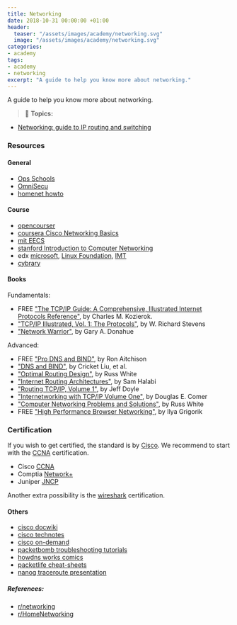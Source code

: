 ```yaml
---
title: Networking
date: 2018-10-31 00:00:00 +01:00
header:
  teaser: "/assets/images/academy/networking.svg"
  image: "/assets/images/academy/networking.svg"
categories:
- academy
tags:
- academy
- networking
excerpt: "A guide to help you know more about networking."
---
```


A guide to help you know more about networking.

> :blue_book: **Topics:**
* [Networking: guide to IP routing and switching](/network/)

### Resources

#### General
* [Ops Schools](https://www.opsschool.org/networking_101.html)
* [OmniSecu](http://www.omnisecu.com/knowledge.php)
* [homenet howto](https://www.homenethowto.com)

#### Course
* [opencourser](https://opencourser.com/)
* [coursera Cisco Networking Basics](https://www.coursera.org/specializations/networking-basics)
* [mit EECS](https://ocw.mit.edu/courses/electrical-engineering-and-computer-science/)
* [stanford Introduction to Computer Networking](https://lagunita.stanford.edu/courses/Engineering/Networking-SP/SelfPaced/about)
* edx [microsoft](https://www.edx.org/course/it-support-networking-essentials-2), [Linux Foundation](https://www.edx.org/course/introduction-to-software-defined-networking-technologies), [IMT](https://www.edx.org/course/digital-networks-essentials-imtx-net01x)
* [cybrary](https://www.cybrary.it/catalog/)

#### Books
Fundamentals:
* FREE ["The TCP/IP Guide: A Comprehensive, Illustrated Internet Protocols Reference"](http://www.tcpipguide.com/free/index.htm), by Charles M. Kozierok.
* ["TCP/IP Illustrated, Vol. 1: The Protocols"](https://www.amazon.com/TCP-Illustrated-Vol-Addison-Wesley-Professional/dp/0201633469), by W. Richard Stevens
* ["Network Warrior"](https://www.amazon.com/Network-Warrior-Everything-Need-Wasnt/dp/1449387861), by Gary A. Donahue

Advanced:
* FREE ["Pro DNS and BIND"](http://www.zytrax.com/books/dns/), by Ron Aitchison
* ["DNS and BIND"](https://www.amazon.com/DNS-BIND-5th-Cricket-Liu/dp/0596100574), by Cricket Liu, et al.
* ["Optimal Routing Design"](https://www.amazon.com/Optimal-Routing-paperback-Networking-Technology/dp/1587142449),
by Russ White
* ["Internet Routing Architectures"](https://www.amazon.com/gp/product/157870233X), by Sam Halabi
* ["Routing TCP/IP, Volume 1"](https://www.amazon.com/gp/product/1587052024), by Jeff Doyle
* ["Internetworking with TCP/IP Volume One"](https://www.amazon.com/Internetworking-TCP-IP-One-6th/dp/013608530X), by Douglas E. Comer
* ["Computer Networking Problems and Solutions"](https://www.amazon.com/Computer-Networking-Problems-Solutions-innovative/dp/1587145049), by Russ White
* FREE ["High Performance Browser Networking"](https://hpbn.co/), by Ilya Grigorik

### Certification

If you wish to get certified, the standard is by [Cisco](http://www.cisco.com/c/en/us/training-events/training-certifications/certifications.html). We recommend to start with the [CCNA](www.cisco.com/go/ccna) certification.

* Cisco [CCNA](www.cisco.com/go/ccna)
* Comptia [Network+](https://certification.comptia.org/certifications/network)
* Juniper [JNCP](https://www.juniper.net/uk/en/training/certification/certification-tracks/ent-routing-switching-track/)

Another extra possibility is the [wireshark](https://www.wiresharktraining.com/certification.html) certification.

#### Others
* [cisco docwiki](http://docwiki.cisco.com/wiki/Category:IOS_Technology_Handbook)
* [cisco technotes](https://www.cisco.com/c/en/us/tech/index.html)
* [cisco on-demand](https://ciscolive.cisco.com/on-demand-library/)
* [packetbomb troubleshooting tutorials](http://packetbomb.com/category/tutorial/)
* [howdns works comics](https://howdns.works)
* [packetlife cheat-sheets](http://packetlife.net/library/cheat-sheets/)
* [nanog traceroute presentation](https://www.nanog.org/meetings/nanog45/presentations/Sunday/RAS_traceroute_N45.pdf)

##### References:
  * [r/networking](https://www.reddit.com/r/networking/wiki/index)
  * [r/HomeNetworking](https://www.reddit.com/r/HomeNetworking/comments/2905p1/networking_for_beginners/)
